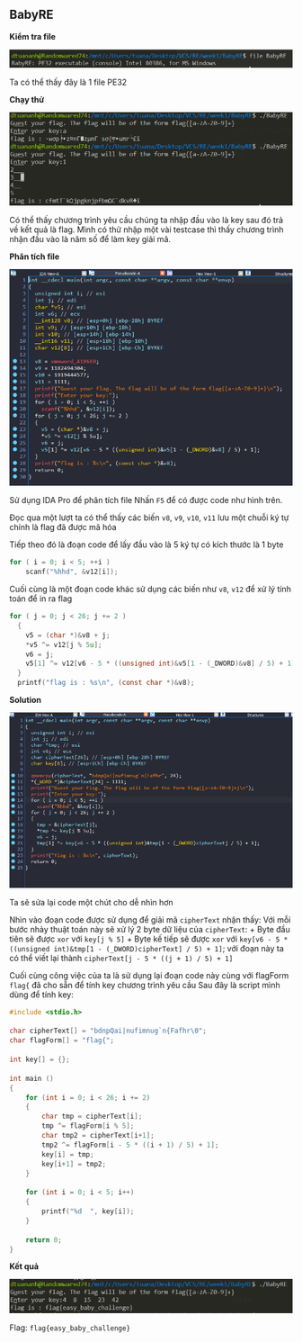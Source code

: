 ## BabyRE

**Kiểm tra file**

![alt](https://github.com/dtuananh/Practice-Assembly/blob/main/RE/week1/BabyRE/kiemtra.png)

Ta có thể thấy đây là 1 file PE32

**Chạy thử**

![alt](https://github.com/dtuananh/Practice-Assembly/blob/main/RE/week1/BabyRE/chaythu.png)

Có thể thấy chương trình yêu cầu chúng ta nhập đầu vào là key sau đó trả về kết quả là flag. 
Mình có thử nhập một vài testcase thì thấy chương trình nhận đầu vào là năm số để làm key giải mã.

**Phân tích file**

![alt](https://github.com/dtuananh/Practice-Assembly/blob/main/RE/week1/BabyRE/ida1.png)

Sử dụng IDA Pro để phân tích file
Nhấn `F5` để có được code như hình trên.

Đọc qua một lượt ta có thể thấy các biến `v8`, `v9`, `v10`, `v11` lưu một chuỗi ký tự chính là flag đã được mã hóa

Tiếp theo đó là đoạn code để lấy đầu vào là 5 ký tự có kích thước là 1 byte
```C
for ( i = 0; i < 5; ++i )
    scanf("%hhd", &v12[i]);
```

Cuối cùng là một đoạn code khác sử dụng các biến như `v8`, `v12` để xử lý tính toán để in ra flag
```C
for ( j = 0; j < 26; j += 2 )
  {
    v5 = (char *)&v8 + j;
    *v5 ^= v12[j % 5u];
    v6 = j;
    v5[1] ^= v12[v6 - 5 * ((unsigned int)&v5[1 - (_DWORD)&v8] / 5) + 1];
  } 
  printf("flag is : %s\n", (const char *)&v8);
```

**Solution**

![alt](https://github.com/dtuananh/Practice-Assembly/blob/main/RE/week1/BabyRE/ida2.png)

Ta sẽ sửa lại code một chút cho dễ nhìn hơn

Nhìn vào đoạn code được sử dụng để giải mã `cipherText` nhận thấy:
Với mỗi bước nhảy thuật toán này sẽ xử lý 2 byte dữ liệu của `cipherText`:
    + Byte đầu tiên sẽ được `xor` với `key[j % 5]`
    + Byte kế tiếp sẽ được `xor` với `key[v6 - 5 * ((unsigned int)&tmp[1 - (_DWORD)cipherText] / 5) + 1]`; với đoạn này ta có thể viết lại thành `cipherText[j - 5 * ((j + 1) / 5) + 1]`

Cuối cùng công việc của ta là sử dụng lại đoạn code này cùng với flagForm `flag{` đã cho sẵn để tính key chương trình yêu cầu
Sau đây là script mình dùng để tính key:

```C
#include <stdio.h>

char cipherText[] = "bdnpQai|nufimnug`n{Fafhr\0";
char flagForm[] = "flag{";

int key[] = {};

int main ()
{
    for (int i = 0; i < 26; i += 2)
    {
        char tmp = cipherText[i];
        tmp ^= flagForm[i % 5];
        char tmp2 = cipherText[i+1];
        tmp2 ^= flagForm[i - 5 * ((i + 1) / 5) + 1];
        key[i] = tmp;
        key[i+1] = tmp2;
    }

    for (int i = 0; i < 5; i++)
    {
        printf("%d  ", key[i]);
    }

    return 0;
}
```

**Kết quả**

![alt](https://github.com/dtuananh/Practice-Assembly/blob/main/RE/week1/BabyRE/ketqua.png)

Flag:   `flag{easy_baby_challenge}`